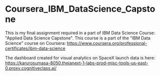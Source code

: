 # Coursera_IBM_DataScience_Capstone
This is my final assignment required in a part of IBM Data Science Course: "Applied Data Science Capstone".
This course is a part of the "IBM Data Science" course on Coursera:  https://www.coursera.org/professional-certificates/ibm-data-science

The dashboard created for visual analytics on SpaceX launch data is here:  https://karurosumasa-8050.theianext-1-labs-prod-misc-tools-us-east-0.proxy.cognitiveclass.ai/
